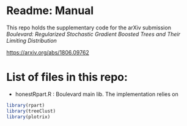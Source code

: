 # Readme: Manual

This repo holds the supplementary code for the arXiv submission *Boulevard: Regularized Stochastic Gradient Boosted Trees and Their Limiting Distribution*

https://arxiv.org/abs/1806.09762

# List of files in this repo:

+ honestRpart.R : Boulevard main lib. The implementation relies on 
```r
library(rpart)
library(treeClust)
library(plotrix)
```


